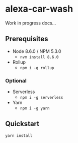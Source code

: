 # alexa-car-wash

Work in progress docs...

## Prerequisites
* Node 8.6.0 / NPM 5.3.0
  * `nvm install 8.6.0`
* Rollup
  * `npm i -g rollup`

### Optional
* Serverless
  * `npm i -g serverless`
* Yarn
  * `npm i -g yarn`

## Quickstart

`yarn install`
